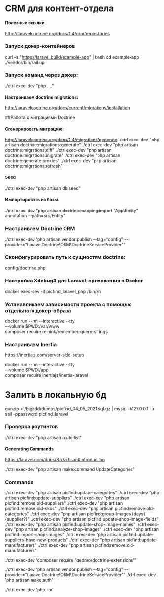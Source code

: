 # CRM для контент-отдела

#### Полезные ссылки
http://laraveldoctrine.org/docs/1.4/orm/repositories

### Запуск докер-контейнеров
curl -s "https://laravel.build/example-app" | bash
cd example-app
./vendor/bin/sail up

### Запуск команд через докер:
./ctrl exec-dev "php ...."

#### Настраиваем doctrine migrations:
http://laraveldoctrine.org/docs/current/migrations/installation

##Работа с миграциями Doctrine
#### Сгенерировать миграцию:
http://laraveldoctrine.org/docs/1.4/migrations/generate
./ctrl exec-dev "php artisan doctrine:migrations:generate"
./ctrl exec-dev "php artisan doctrine:migrations:diff"
./ctrl exec-dev "php artisan doctrine:migrations:migrate"
./ctrl exec-dev "php artisan doctrine:generate:proxies"
./ctrl exec-dev "php artisan doctrine:migrations:refresh"

#### Seed
./ctrl exec-dev "php artisan db:seed"

#### Импортировать из базы.
./ctrl exec-dev "php artisan doctrine:mapping:import "App\Entity" annotation --path=src/Entity"

### Настраиваем Doctrine ORM
./ctrl exec-dev 'php artisan vendor:publish --tag="config" --provider="LaravelDoctrine\ORM\DoctrineServiceProvider"'

### Сконфигурировать путь к сущностям doctrine:
config/doctrine.php

### Настройка Xdebug3 для Laravel-приложения в Docker
docker exec-dev -it  picfind_laravel_php /bin/sh

### Устанавливаем зависимости проекта с помощью отдельного докер-образа
docker run --rm --interactive --tty \
--volume $PWD:/var/www \
composer require reinink/remember-query-strings

### Настраиваем Inertia
https://inertiajs.com/server-side-setup

docker run --rm --interactive --tty \
--volume $PWD:/app \
composer require inertiajs/inertia-laravel

# Залить в локальную бд
gunzip < /bighdd/dumps/picfind_04_05_2021.sql.gz | mysql -h127.0.0.1 -u sail -ppassword picfind_laravel

### Проверка роутингов
./ctrl exec-dev "php artisan route:list"

#### Generating Commands
https://laravel.com/docs/8.x/artisan#introduction

./ctrl exec-dev "php artisan make:command UpdateCategories"

### Commands
./ctrl exec-dev "php artisan picfind:update-categories"
./ctrl exec-dev "php artisan picfind:update-suppliers"
./ctrl exec-dev "php artisan picfind:remove:old-suppliers"
./ctrl exec-dev "php artisan picfind:remove:old-skus"
./ctrl exec-dev "php artisan picfind:remove:old-categories"
./ctrl exec-dev "php artisan picfind:group-images {days} {supplier?}"
./ctrl exec-dev "php artisan picfind:update-shop-image-fields"
./ctrl exec-dev "php artisan picfind:update-shop-image-names"
./ctrl exec-dev "php artisan picfind:analyze-shop-images"
./ctrl exec-dev "php artisan picfind:import-shop-images"
./ctrl exec-dev "php artisan picfind:update-suppliers-have-new-products"
./ctrl exec-dev "php artisan picfind:update-manufacturers"
./ctrl exec-dev "php artisan picfind:remove:old-manufacturers"

./ctrl exec-dev 'composer require "gedmo/doctrine-extensions"'

./ctrl exec-dev 'php artisan vendor:publish --tag="config" --provider="LaravelDoctrine\ORM\DoctrineServiceProvider"'
./ctrl exec-dev 'php artisan make:auth'

./ctrl exec-dev 'php -m'





